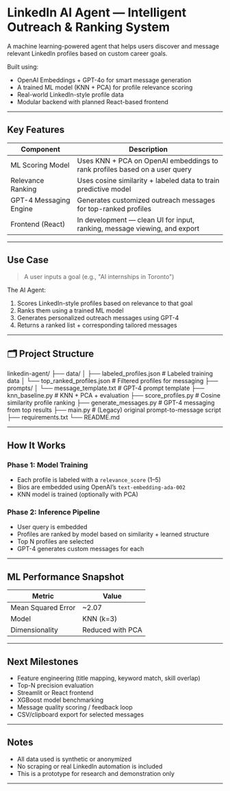 #  LinkedIn AI Agent — Intelligent Outreach & Ranking System

A machine learning-powered agent that helps users discover and message relevant LinkedIn profiles based on custom career goals.

Built using:
- OpenAI Embeddings + GPT-4o for smart message generation
- A trained ML model (KNN + PCA) for profile relevance scoring
- Real-world LinkedIn-style profile data
- Modular backend with planned React-based frontend

---

##  Key Features

| Component                | Description                                                                 |
|--------------------------|-----------------------------------------------------------------------------|
|  ML Scoring Model       | Uses KNN + PCA on OpenAI embeddings to rank profiles based on a user query |
|  Relevance Ranking     | Uses cosine similarity + labeled data to train predictive model             |
|  GPT-4 Messaging Engine | Generates customized outreach messages for top-ranked profiles             |
|  Frontend (React)       | In development — clean UI for input, ranking, message viewing, and export   |

---

##  Use Case

> A user inputs a goal (e.g., "AI internships in Toronto")

The AI Agent:
1. Scores LinkedIn-style profiles based on relevance to that goal
2. Ranks them using a trained ML model
3. Generates personalized outreach messages using GPT-4
4. Returns a ranked list + corresponding tailored messages

---

## 🗂️ Project Structure

linkedin-agent/
├── data/
│ ├── labeled_profiles.json # Labeled training data
│ └── top_ranked_profiles.json # Filtered profiles for messaging
├── prompts/
│ └── message_template.txt # GPT-4 prompt template
├── knn_baseline.py # KNN + PCA + evaluation
├── score_profiles.py # Cosine similarity profile ranking
├── generate_messages.py # GPT-4 messaging from top results
├── main.py # (Legacy) original prompt-to-message script
├── requirements.txt
└── README.md


---

##  How It Works

### Phase 1: Model Training
- Each profile is labeled with a `relevance_score` (1–5)
- Bios are embedded using OpenAI’s `text-embedding-ada-002`
- KNN model is trained (optionally with PCA)

### Phase 2: Inference Pipeline
- User query is embedded
- Profiles are ranked by model based on similarity + learned structure
- Top N profiles are selected
- GPT-4 generates custom messages for each

---

##  ML Performance Snapshot

| Metric              | Value     |
|---------------------|-----------|
| Mean Squared Error  | ~2.07     |
| Model               | KNN (k=3) |
| Dimensionality      | Reduced with PCA |

---

##  Next Milestones

- Feature engineering (title mapping, keyword match, skill overlap)
- Top-N precision evaluation
- Streamlit or React frontend
- XGBoost model benchmarking
- Message quality scoring / feedback loop
- CSV/clipboard export for selected messages

---

##  Notes

- All data used is synthetic or anonymized
- No scraping or real LinkedIn automation is included
- This is a prototype for research and demonstration only

---
